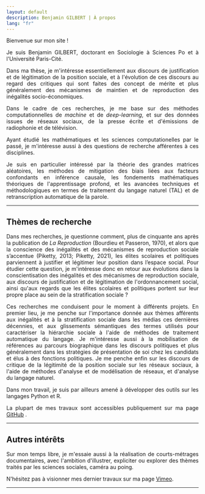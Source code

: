 ```yaml
---
layout: default
description: Benjamin GILBERT | À propos
lang: "fr"
---
```


<div style="text-align: justify"> 

<p> Bienvenue sur mon site ! </p>

<p> Je suis Benjamin GILBERT, doctorant en Sociologie à Sciences Po et à l'Université Paris-Cité. </p>

<p> Dans ma thèse, je m'intéresse essentiellement aux discours de justification et de légitimation de la position sociale, et à l'évolution de ces discours au regard des critiques qui sont faites des concept de mérite et plus généralement des mécanismes de maintien et de reproduction des inégalités socio-économiques. </p>

<p> Dans le cadre de ces recherches, je me base sur des méthodes computationnelles de <i>machine</i> et de <i>deep-learning</i>, et sur des données issues de réseaux sociaux, de la presse écrite et d'émissions de radiophonie et de télévision. </p>

<p> Ayant étudié les mathématiques et les sciences computationelles par le passé, je m'intéresse aussi à des questions de recherche afférentes à ces disciplines. </p>

<p> Je suis en particulier intéressé par la théorie des grandes matrices aléatoires, les méthodes de mitigation des biais liées aux facteurs confondants en inférence causale, les fondements mathématiques théoriques de l'apprentissage profond, et les avancées techniques et méthodologiques en termes de traitement du langage naturel (TAL) et de retranscription automatique de la parole. </p>

</div>

---

## Thèmes de recherche

<div style="text-align: justify">

<p> Dans mes recherches, je questionne comment, plus de cinquante ans après la publication de <i>La Reproduction</i> (Bourdieu et Passeron, 1970), et alors que la conscience des inégalités et des mécanismes de reproduction sociale s’accentue (Piketty, 2013; Piketty, 2021), les élites scolaires et politiques parviennent à justifier et légitimer leur position dans l’espace social. Pour étudier cette question, je m'intéresse donc en retour aux évolutions dans la conscientisation des inégalités et des mécanismes de reproduction sociale, aux discours de justification et de légitimation de l'ordonnancement social, ainsi qu'aux regards que les élites scolaires et politiques portent sur leur propre place au sein de la stratification sociale ? </p>

<p> Ces recherches me conduisent pour le moment à différents projets. En premier lieu, je me penche sur l'importance donnée aux thèmes afférents aux inégalités et à la stratification sociale dans les médias ces dernières décennies, et aux glissements sémantiques des termes utilisés pour caractériser la hiérarchie sociale à l'aide de méthodes de traitement automatique du langage. Je m'intéresse aussi à la mobilisation de références au parcours biographique dans les discours politiques et plus généralement dans les stratégies de présentation de soi chez les candidats et élus à des fonctions politiques. Je me penche enfin sur les discours de critique de la légitimité de la position sociale sur les réseaux sociaux, à l'aide de méthodes d'analyse et de modélisation de réseaux, et d'analyse du langage naturel. </p>

<p> Dans mon travail, je suis par ailleurs amené à développer des outils sur les langages Python et R. </p>

<p> La plupart de mes travaux sont accessibles publiquement sur ma page <a href = "https://github.com/bglbrt">GitHub</a> . </p>

</div>

---

## Autres intérêts

<div style="text-align: justify">

<p> Sur mon temps libre, je m'essaie aussi à la réalisation de courts-métrages documentaires, avec l'ambition d'illustrer, expliciter ou explorer des thèmes traités par les sciences sociales, caméra au poing. </p>

<p> N'hésitez pas à visionner mes dernier travaux sur ma page <a href = "https://vimeo.com/bglbrt">Vimeo</a>. </p>

</div>

---
